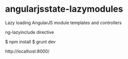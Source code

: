 angularjsstate-lazymodules
==========================

Lazy loading AngularJS module templates and controllers

ng-lazyinclude directive


$ npm install
$ grunt dev

http://localhost:8000/
